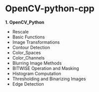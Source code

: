 # OpenCV-python-cpp
**1. OpenCV_Python**
  - Rescale
  - Basic Functions
  - Image Transformations
  - Contour Detection
  - Color_Spaces
  - Color_Channels
  - Blurring Image Methods
  - BITWISE Operation and Masking
  - Histogram Computation
  - Thresholding and Binarizing Images
  - Edge Detection
